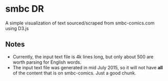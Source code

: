 # smbc DR
A simple visualization of text sourced/scraped from smbc-comics.com using D3.js

## Notes
- Currently, the input text file is 4k lines long, but only about 500 are worth parsing for English words.
- The input text file was generated in mid July 2015, so it will not have **all** of the content that is on smbc-comics. Just a good chunk.
